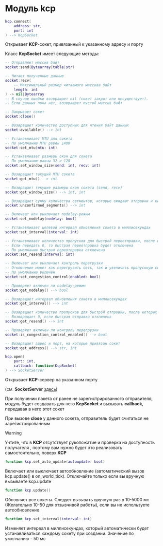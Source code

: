 # Модуль kcp

```lua
kcp.connect(
    address: str,
    port: int
) --> KcpSocket
```

Открывает **KCP**-сокет, привязанный к указанному адресу и порту

Класс **KcpSocket** имеет следующие методы:
```lua
-- Отправляет массив байт
socket:send(Bytearray|table|str)

-- Читает полученные данные
socket:recv(
    -- Максимальный размер читаемого массива байт
    length: int
) -> nil|Bytearray
-- В случае ошибки возвращает nil (сокет закрыт или несуществует).
-- Если данных пока нет, возвращает пустой массив байт.

-- Закрывает сокет
socket:close()

-- Возвращает количество доступных для чтения байт данных
socket:available() --> int

-- Устанавливает MTU для сокета
-- По умолчанию MTU равен 1400
socket:set_mtu(mtu: int)

-- Устанавливает размеры окон для сокета
-- По умолчанию равны 32 и 128
socket:set_window_size(send: int, recv: int)

-- Возвращает текущий MTU сокета
socket:get_mtu() --> int

-- Возвращает текущие размеры окон сокета (send, recv)
socket:get_window_size() --> int, int

-- Возвращает сумму количества сегментов, которые ожидают отправки и количества сегментов, получение которых ещё не подтвердилось
socket:unconfirmed_segments() --> int

-- Включает или выключает nodelay-режим
socket:set_nodelay(nodelay: bool)

-- Устанавливает целевой интервал обновления сокета в миллисекундах
socket:set_interval(interval: int)

-- Устанавливает количество пропусков для быстрой переотправки, после которых пакет считается потерянным
-- Если передать 0, то быстрая переотправка будет отключена
-- По умолчанию быстрая переотправка отключена
socket:set_resend(interval: int)

-- Включает или выключает контроль перегрузки
-- Отключение может как перегрузить сеть, так и увеличить пропускную способность отправки
-- По умолчанию включён
socket:set_congestion_control(enabled: bool)

-- Проверяет включен ли nodelay-режим
socket:get_nodelay() --> bool

-- Возвращает интервал обновления сокета в миллисекундах
socket:get_interval() --> int

-- Возвращает количество пропусков для быстрой отправки, после которых пакет считается потерянным
-- Возввращает 0, если быстрая отправка отключена
socket:get_resend() --> int

-- Проверяет включен ли контроль перегрузки
socket:is_congestion_control_enabled() --> bool

-- Возвращает адрес и порт, на которые привязан сокет
socket:get_address() --> str, int
```

```lua
kcp.open(
    port: int,
    callback: function(KcpSocket)
) --> SocketServer
```

Открывает **KCP**-сервер на указанном порту

(см. **SocketServer** [здесь](https://github.com/MihailRis/voxelcore/blob/main/doc/ru/scripting/builtins/libnetwork.md?plain=1#L88))

При получении пакета от ранее не зарегистрированного отправителя, модуль будет создавать для него **KcpSocket** и вызывать **callback**, передавая в него этот сокет

При вызове **close** у данного сокета, отправитель будет считаться не зарегистрированным

> [!WARNING]
> Учтите, что в **KCP** отсутствует рукопожатие и проверка на доступность получателя
> , поэтому вам нужно будет это реализовать самостоятельно, поверх **KCP**

```lua
function kcp.set_auto_update(autoupdate: bool)
```

Включает или выключает автообновление (автоматический вызов kcp.update() в on_world_tick).
Отключайте только если вы вручную вызываете kcp.update

```lua
function kcp.update()
```

Обновляет все сокеты.
Следует вызывать вручную раз в 10-5000 мс (Желательно 10-50 для отзывчивой работы), если вы не используете автообновление

```lua
function kcp.set_interval(interval: int)
```
Изменяет интервал в миллисекундах, который автоматически будет устанавливаться каждому сокету при создании.
Значение по умолчанию - 50 мс